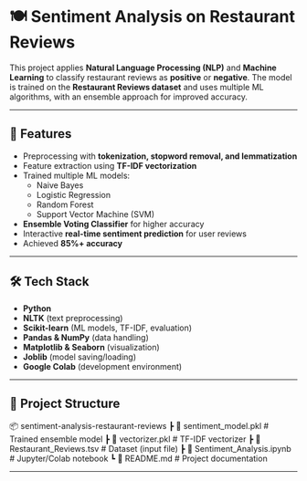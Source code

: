 # 🍽️ Sentiment Analysis on Restaurant Reviews  

This project applies **Natural Language Processing (NLP)** and **Machine Learning** to classify restaurant reviews as **positive** or **negative**. The model is trained on the **Restaurant Reviews dataset** and uses multiple ML algorithms, with an ensemble approach for improved accuracy.  

---

## 📌 Features  
- Preprocessing with **tokenization, stopword removal, and lemmatization**  
- Feature extraction using **TF-IDF vectorization**  
- Trained multiple ML models:  
  - Naive Bayes  
  - Logistic Regression  
  - Random Forest  
  - Support Vector Machine (SVM)  
- **Ensemble Voting Classifier** for higher accuracy  
- Interactive **real-time sentiment prediction** for user reviews  
- Achieved **85%+ accuracy**  

---

## 🛠️ Tech Stack  
- **Python**  
- **NLTK** (text preprocessing)  
- **Scikit-learn** (ML models, TF-IDF, evaluation)  
- **Pandas & NumPy** (data handling)  
- **Matplotlib & Seaborn** (visualization)  
- **Joblib** (model saving/loading)  
- **Google Colab** (development environment)  

---

## 📂 Project Structure  

📦 sentiment-analysis-restaurant-reviews
 ┣ 📜 sentiment_model.pkl         # Trained ensemble model
 ┣ 📜 vectorizer.pkl              # TF-IDF vectorizer
 ┣ 📜 Restaurant_Reviews.tsv      # Dataset (input file)
 ┣ 📜 Sentiment_Analysis.ipynb    # Jupyter/Colab notebook
 ┗ 📜 README.md                   # Project documentation

---


